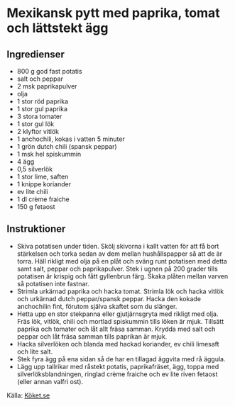 # Mexikansk pytt med paprika, tomat och lättstekt ägg

## Ingredienser

* 800 g god fast potatis
* salt och peppar
* 2 msk paprikapulver
* olja
* 1 stor röd paprika
* 1 stor gul paprika
* 3 stora tomater
* 1 stor gul lök
* 2 klyftor vitlök
* 1 anchochili, kokas i vatten 5 minuter
* 1 grön dutch chili (spansk peppar)
* 1 msk hel spiskummin
* 4 ägg
* 0,5 silverlök
* 1 stor lime, saften
* 1 knippe koriander
* ev lite chili
* 1 dl crème fraiche
* 150 g fetaost

## Instruktioner

* Skiva potatisen under tiden. Skölj skivorna i kallt vatten för att få bort stärkelsen och torka sedan av dem mellan hushållspapper så att de är torra. Häll rikligt med olja på en plåt och sväng runt potatisen med detta samt salt, peppar och paprikapulver. Stek i ugnen på 200 grader tills potatisen är krispig och fått gyllenbrun färg. Skaka plåten mellan varven så potatisen inte fastnar.
* Strimla urkärnad paprika och hacka tomat. Strimla lök och hacka vitlök och urkärnad dutch peppar/spansk peppar. Hacka den kokade anchochilin fint, förutom själva skaftet som du slänger. 
* Hetta upp en stor stekpanna eller gjutjärnsgryta med rikligt med olja. Fräs lök, vitlök, chili och mortlad spiskummin tills löken är mjuk. Tillsätt paprika och tomater och låt allt fräsa samman. Krydda med salt och peppar och låt fräsa samman tills paprikan är mjuk.
* Hacka silverlöken och blanda med hackad koriander, ev chili limesaft och lite salt. 
* Stek fyra ägg på ena sidan så de har en tillagad äggvita med rå äggula. 
* Lägg upp tallrikar med råstekt potatis, paprikafräset, ägg, toppa med silverlöksblandningen, ringlad crème fraiche och ev lite riven fetaost (eller annan valfri ost).

Källa: [Köket.se](https://www.koket.se/mexikansk-pytt-med-paprika-tomat-och-lattstekt-agg)